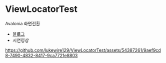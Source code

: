 # ViewLocatorTest
Avalonia 화면전환

- [블로그](https://blog.naver.com/lukewire129/223188983439)
- 시연영상


https://github.com/lukewire129/ViewLocatorTest/assets/54387261/9aef9cd8-7490-4832-8417-9ca7721e8803

